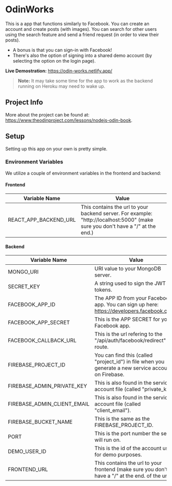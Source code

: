 # OdinWorks

This is a app that functions similarly to Facebook. You can create an account and create posts (with images). You can search for other users using the search feature and send a friend request (in order to view their posts).

- A bonus is that you can sign-in with Facebook!
- There's also the option of signing into a shared demo account (by selecting the option on the login page).

**Live Demostration:** https://odin-works.netlify.app/

> **Note:** It may take some time for the app to work as the backend running on Heroku may need to wake up.

## Project Info

More about the project can be found at: https://www.theodinproject.com/lessons/nodejs-odin-book.

## Setup

Setting up this app on your own is pretty simple.

### Environment Variables

We utilize a couple of environment variables in the frontend and backend:

#### Frontend

| Variable Name         | Value                                                                                                                           |
| --------------------- | ------------------------------------------------------------------------------------------------------------------------------- |
| REACT_APP_BACKEND_URL | This contains the url to your backend server. For example: "http://localhost:5000" (make sure you don't have a "/" at the end.) |

#### Backend

| Variable Name               | Value                                                                                                |
| --------------------------- | ---------------------------------------------------------------------------------------------------- |
| MONGO_URI                   | URI value to your MongoDB server.                                                                    |
| SECRET_KEY                  | A string used to sign the JWT tokens.                                                                |
| FACEBOOK_APP_ID             | The APP ID from your Facebook app. You can sign up here: https://developers.facebook.com/.           |
| FACEBOOK_APP_SECRET         | This is the APP SECRET for your Facebook app.                                                        |
| FACEBOOK_CALLBACK_URL       | This is the url refering to the "/api/auth/facebook/redirect" route.                                 |
| FIREBASE_PROJECT_ID         | You can find this (called "project_id") in file when you generate a new service account on Firebase. |
| FIREBASE_ADMIN_PRIVATE_KEY  | This is also found in the service account file (called "private_key").                               |
| FIREBASE_ADMIN_CLIENT_EMAIL | This is also found in the service account file (called "client_email").                              |
| FIREBASE_BUCKET_NAME        | This is the same as the FIREBASE_PROJECT_ID.                                                         |
| PORT                        | This is the port number the server will run on.                                                      |
| DEMO_USER_ID                | This is the id of the account use for demo purposes.                                                 |
| FRONTEND_URL                | This contains the url to your frontend (make sure you don't have a "/" at the end. of the url).      |
